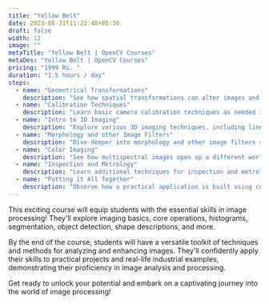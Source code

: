 ```yaml
---
title: "Yellow Belt"
date: 2023-08-31T11:22:48+05:30
draft: false
width: 12
image: ""
metaTitle: "Yellow Belt | OpenCV Courses"
metaDes: "Yellow Belt | OpenCV Courses"
pricing: "1999 Rs. "
duration: "1.5 hours / day"
steps:
  - name: "Geometrical Transformations"
    description: "See how spatial transformations can alter images and how it relates to uses such as 3D imaging."
  - name: "Calibration Techniques"
    description: "Learn basic camera calibration techniques as needed in computer vision, ensuring accurate and reliable image analysis."
  - name: "Intro to 3D Imaging"
    description: "Explore various 3D imaging techniques, including line profile and stereoscopic imaging.  Uncover how methods are processed using conventional image processing tools."
  - name: "Morphology and other Image Filters"
    description: "Dive deeper into morphology and other image filters revealing additional shape processing and structural analysis."
  - name: "Color Imaging"
    description: "See how multispectral images open up a different world of applications while still using traditional image processing techniques learned earlier."
  - name: "Inspection and Metrology"
    description: "Learn additional techniques for inspection and metrology purposes, showcasing their significance across various applications."
  - name: "Putting it All Together"
    description: "Observe how a practical application is built using concepts learned from this course."
---
```


This exciting course will equip students with the essential skills
in image processing! They'll explore imaging basics, core
operations, histograms, segmentation, object detection, shape
descriptions, and more.

By the end of the course, students will have a versatile toolkit of
techniques and methods for analyzing and enhancing images. They'll
confidently apply their skills to practical projects and real-life
industrial examples, demonstrating their proficiency in image
analysis and processing.

Get ready to unlock your potential and embark on a captivating
journey into the world of image processing!
